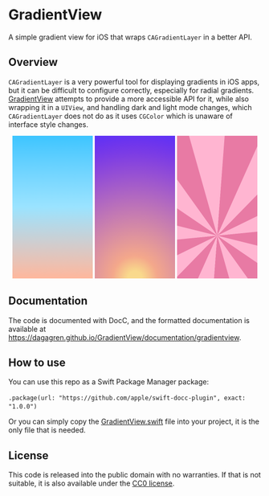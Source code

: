 # GradientView #

A simple gradient view for iOS that wraps `CAGradientLayer` in a better API.

## Overview ##

`CAGradientLayer` is a very powerful tool for displaying gradients in iOS
apps, but it can be difficult to configure correctly, especially for radial
gradients. [GradientView](https://dagagren.github.io/GradientView/documentation/gradientview)
attempts to provide a more accessible API for it, while also wrapping it in a
`UIView`, and handling dark and light mode changes, which `CAGradientLayer` does
not do as it uses `CGColor` which is unaware of interface style changes.

<div style="text-align: center">
<img src="https://raw.githubusercontent.com/DagAgren/GradientView/main/GradientView.docc/Resources/Linear.png" width="160">
<img src="https://raw.githubusercontent.com/DagAgren/GradientView/main/GradientView.docc/Resources/Radial.png" width="160">
<img src="https://raw.githubusercontent.com/DagAgren/GradientView/main/GradientView.docc/Resources/Conic.png" width="160">
</div>

## Documentation ##

The code is documented with DocC, and the formatted documentation is available
at <https://dagagren.github.io/GradientView/documentation/gradientview>.

## How to use ##

You can use this repo as a Swift Package Manager package:

`.package(url: "https://github.com/apple/swift-docc-plugin", exact: "1.0.0")`

Or you can simply copy the [GradientView.swift](https://github.com/DagAgren/GradientView/blob/main/GardientView.swift)
file into your project, it is the only file that is needed.

## License ##

This code is released into the public domain with no warranties. If that is not
suitable, it is also available under the
[CC0 license](http://creativecommons.org/publicdomain/zero/1.0/).
